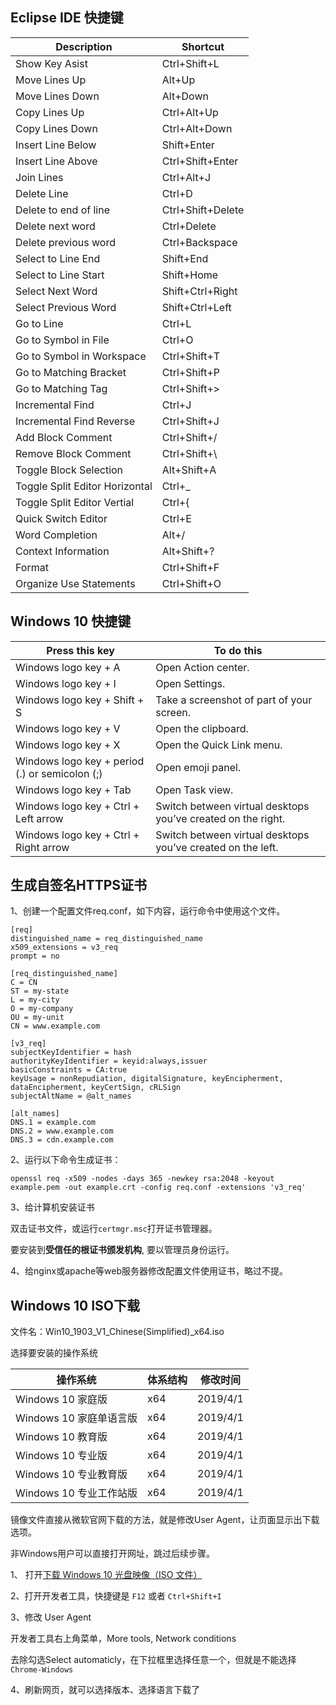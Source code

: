 ## Eclipse IDE 快捷键

Description                    | Shortcut
------------------------------ | --------------
Show Key Asist                 | Ctrl+Shift+L
Move Lines Up                  | Alt+Up
Move Lines Down                | Alt+Down
Copy Lines Up                  | Ctrl+Alt+Up
Copy Lines Down                | Ctrl+Alt+Down
Insert Line Below              | Shift+Enter
Insert Line Above              | Ctrl+Shift+Enter
Join Lines                     | Ctrl+Alt+J
Delete Line                    | Ctrl+D
Delete to end of line          | Ctrl+Shift+Delete
Delete next word               | Ctrl+Delete
Delete previous word           | Ctrl+Backspace
Select to Line End             | Shift+End
Select to Line Start           | Shift+Home
Select Next Word               | Shift+Ctrl+Right
Select Previous Word           | Shift+Ctrl+Left
Go to Line                     | Ctrl+L
Go to Symbol in File           | Ctrl+O
Go to Symbol in Workspace      | Ctrl+Shift+T
Go to Matching Bracket         | Ctrl+Shift+P
Go to Matching Tag             | Ctrl+Shift+>
Incremental Find               | Ctrl+J
Incremental Find Reverse       | Ctrl+Shift+J
Add Block Comment              | Ctrl+Shift+/
Remove Block Comment           | Ctrl+Shift+\
Toggle Block Selection         | Alt+Shift+A
Toggle Split Editor Horizontal | Ctrl+_
Toggle Split Editor Vertial    | Ctrl+{
Quick Switch Editor            | Ctrl+E
Word Completion                | Alt+/
Context Information            | Alt+Shift+?
Format                         | Ctrl+Shift+F 
Organize Use Statements        | Ctrl+Shift+O

## Windows 10 快捷键

Press this key                                  | To do this
----------------------------------------------- | ----------------------------------------------------------
Windows logo key  + A                           | Open Action center.
Windows logo key  + I                           | Open Settings.
Windows logo key  + Shift + S                   | Take a screenshot of part of  your screen.
Windows logo key  + V                           | Open the clipboard.
Windows logo key  + X                           | Open the Quick Link menu.
Windows logo key  + period (.) or semicolon (;) | Open emoji panel.
Windows logo key  + Tab                         | Open Task view.
Windows logo key  + Ctrl + Left arrow           | Switch between virtual desktops you’ve created on the right.
Windows logo key  + Ctrl + Right arrow          | Switch between virtual desktops you’ve created on the left.


## 生成自签名HTTPS证书

1、创建一个配置文件req.conf，如下内容，运行命令中使用这个文件。

```
[req]
distinguished_name = req_distinguished_name
x509_extensions = v3_req
prompt = no

[req_distinguished_name]
C = CN
ST = my-state
L = my-city
O = my-company
OU = my-unit
CN = www.example.com

[v3_req]
subjectKeyIdentifier = hash
authorityKeyIdentifier = keyid:always,issuer
basicConstraints = CA:true
keyUsage = nonRepudiation, digitalSignature, keyEncipherment, dataEncipherment, keyCertSign, cRLSign
subjectAltName = @alt_names

[alt_names]
DNS.1 = example.com
DNS.2 = www.example.com
DNS.3 = cdn.example.com
```

2、运行以下命令生成证书：

```
openssl req -x509 -nodes -days 365 -newkey rsa:2048 -keyout example.pem -out example.crt -config req.conf -extensions 'v3_req'
```

3、给计算机安装证书

双击证书文件，或运行`certmgr.msc`打开证书管理器。

要安装到**受信任的根证书颁发机构**, 要以管理员身份运行。

4、给nginx或apache等web服务器修改配置文件使用证书，略过不提。


## Windows 10 ISO下载

文件名：Win10_1903_V1_Chinese(Simplified)_x64.iso

选择要安装的操作系统

操作系统                 | 体系结构 | 修改时间
-------------------------|----------|----------
Windows 10 家庭版        | x64      | 2019/4/1
Windows 10 家庭单语言版  | x64      | 2019/4/1
Windows 10 教育版        | x64      | 2019/4/1
Windows 10 专业版        | x64      | 2019/4/1
Windows 10 专业教育版    | x64      | 2019/4/1
Windows 10 专业工作站版  | x64      | 2019/4/1

镜像文件直接从微软官网下载的方法，就是修改User Agent，让页面显示出下载选项。

非Windows用户可以直接打开网址，跳过后续步骤。

1、
打开[下载 Windows 10 光盘映像（ISO 文件）](https://www.microsoft.com/zh-cn/software-download/windows10ISO)

2、打开开发者工具，快捷键是 `F12` 或者 `Ctrl+Shift+I`

3、修改 User Agent

开发者工具右上角菜单，More tools, Network conditions

去除勾选Select automaticly，在下拉框里选择任意一个，但就是不能选择`Chrome-Windows`

4、刷新网页，就可以选择版本、选择语言下载了

